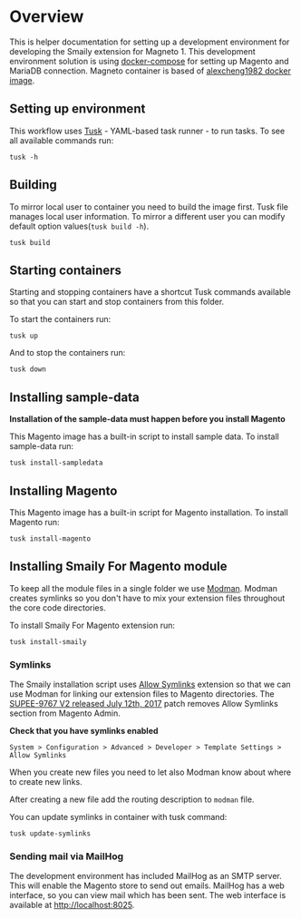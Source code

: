 # Overview

This is helper documentation for setting up a development environment for developing the Smaily extension for Magneto 1. This development environment solution is using [docker-compose](https://docs.docker.com/compose/) for setting up Magento and MariaDB connection. Magneto container is based of [alexcheng1982 docker image](https://github.com/alexcheng1982/docker-magento).

## Setting up environment

This workflow uses [Tusk](https://rliebz.github.io/tusk/) - YAML-based task runner - to run tasks.
To see all available commands run:
```
tusk -h
```

## Building

To mirror local user to container you need to build the image first. Tusk file manages local user information. To mirror a different user you can modify default option values(`tusk build -h`).
```
tusk build
```

## Starting containers

Starting and stopping containers have a shortcut Tusk commands available so that you can start and stop containers from this folder.

To start the containers run:
```
tusk up
```
And to stop the containers run:
```
tusk down
```

## Installing sample-data

**Installation of the sample-data must happen before you install Magento**

This Magento image has a built-in script to install sample data. To install sample-data run:

```
tusk install-sampledata
```

## Installing Magento

This Magento image has a built-in script for Magento installation. To install Magento run:
```
tusk install-magento
```

## Installing Smaily For Magento module

To keep all the module files in a single folder we use [Modman](https://github.com/colinmollenhour/modman). Modman creates symlinks so you don't have to mix your extension files throughout the core code directories.

To install Smaily For Magento extension run:
```
tusk install-smaily
```


### Symlinks

The Smaily installation script uses [Allow Symlinks](https://github.com/sreichel/magento-StackExchange_AllowSymlink) extension so that we can use Modman for linking our extension files to Magento directories. The [SUPEE-9767 V2 released July 12th, 2017](https://magento.stackexchange.com/questions/183443/supee-9767-v2-possible-problems-and-solved-issues) patch removes Allow Symlinks section from Magento Admin.

**Check that you have symlinks enabled**

```System > Configuration > Advanced > Developer > Template Settings > Allow Symlinks```

When you create new files you need to let also Modman know about where to create new links.

After creating a new file add the routing description to `modman` file.

You can update symlinks in container with tusk command:
```
tusk update-symlinks
```

### Sending mail via MailHog

The development environment has included MailHog as an SMTP server. This will enable the Magento store to send out emails. MailHog has a web interface, so you can view mail which has been sent. The web interface is available at <http://localhost:8025>.
